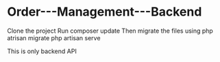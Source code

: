 # Order---Management---Backend

Clone the project
Run composer update
Then migrate the files using php atrisan migrate
php artisan serve

This is only backend API
